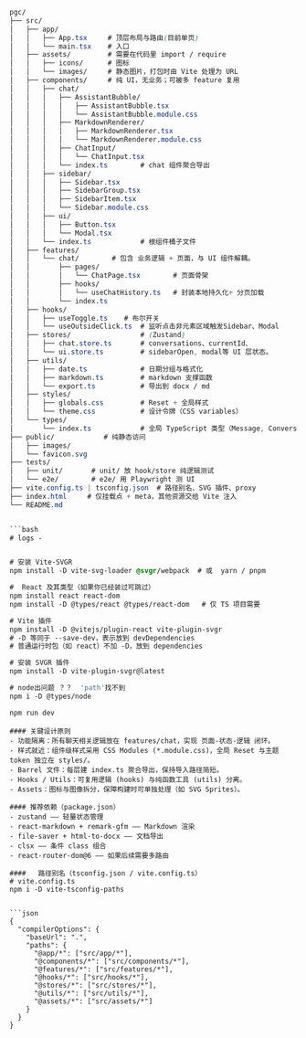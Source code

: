 
```css
pgc/
├── src/
│   ├── app/
│   │   ├── App.tsx     # 顶层布局与路由(目前单页)
│   │   └── main.tsx    # 入口
│   ├── assets/         # 需要在代码里 import / require
│   │   ├── icons/      # 图标
│   │   └── images/     # 静态图片，打包时由 Vite 处理为 URL
│   ├── components/     # 纯 UI，无业务；可被多 feature 复用
│   │   ├── chat/
│   │   │   ├── AssistantBubble/
│   │   │   │   ├── AssistantBubble.tsx
│   │   │   │   └── AssistantBubble.module.css
│   │   │   ├── MarkdownRenderer/
│   │   │   │   ├── MarkdownRenderer.tsx
│   │   │   │   └── MarkdownRenderer.module.css
│   │   │   ├── ChatInput/
│   │   │   │   └── ChatInput.tsx
│   │   │   └── index.ts        # chat 组件聚合导出
│   │   ├── sidebar/
│   │   │   ├── Sidebar.tsx
│   │   │   ├── SidebarGroup.tsx
│   │   │   ├── SidebarItem.tsx
│   │   │   └── Sidebar.module.css
│   │   ├── ui/
│   │   │   ├── Button.tsx
│   │   │   └── Modal.tsx
│   │   └── index.ts            # 根组件桶⼦⽂件
│   ├── features/
│   │   └── chat/        # 包含 业务逻辑 + 页面，与 UI 组件解耦。
│   │       ├── pages/
│   │       │   └── ChatPage.tsx        # 页面骨架
│   │       ├── hooks/
│   │       │   └── useChatHistory.ts   # 封装本地持久化+ 分页加载
│   │       └── index.ts                
│   ├── hooks/
│   │   ├── useToggle.ts    # 布尔开关
│   │   └── useOutsideClick.ts  # 监听点击非元素区域触发Sidebar、Modal
│   ├── stores/                 # (Zustand)
│   │   ├── chat.store.ts       # conversations、currentId、
│   │   └── ui.store.ts         # sidebarOpen, modal等 UI 层状态。
│   ├── utils/
│   │   ├── date.ts             # ⽇期分组与格式化  
│   │   ├── markdown.ts         # markdown ⽀撑函数 
│   │   └── export.ts           # 导出到 docx / md   
│   ├── styles/
│   │   ├── globals.css         # Reset + 全局样式 
│   │   └── theme.css           # 设计令牌（CSS variables） 
│   └── types/
│       └── index.ts            # 全局 TypeScript 类型（Message, Conversation 等）统一出口
├── public/            # 纯静态访问
│   ├── images/
│   └── favicon.svg
├── tests/
│   ├── unit/       # unit/ 放 hook/store 纯逻辑测试
│   └── e2e/        # e2e/ 用 Playwright 测 UI
├── vite.config.ts | tsconfig.json  # 路径别名、SVG 插件、proxy
├── index.html     # 仅挂载点 + meta，其他资源交给 Vite 注入
└── README.md


```bash
# logs -


# 安装 Vite-SVGR
npm install -D vite-svg-loader @svgr/webpack  # 或  yarn / pnpm

#  React 及其类型（如果你已经装过可跳过）
npm install react react-dom
npm install -D @types/react @types/react-dom   # 仅 TS 项目需要

# Vite 插件
npm install -D @vitejs/plugin-react vite-plugin-svgr
# -D 等同于 --save-dev，表示放到 devDependencies
# 普通运行时包（如 react）不加 -D，放到 dependencies

# 安装 SVGR 插件
npm install -D vite-plugin-svgr@latest

# node出问题 ？？  'path'找不到
npm i -D @types/node

npm run dev

```



```
#### 关键设计原则
- 功能隔离：所有聊天相关逻辑放在 features/chat，实现 页面‑状态‑逻辑 闭环。
- 样式就近：组件级样式采⽤ CSS Modules (*.module.css)，全局 Reset 与主题 token 独⽴在 styles/。
- Barrel 文件：每层建 index.ts 聚合导出，保持导⼊路径简短。
- Hooks / Utils：可复⽤逻辑 (hooks) 与纯函数⼯具 (utils) 分离。
- Assets：图标与图像拆分，保障构建时可单独处理（如 SVG Sprites）。

#### 推荐依赖（package.json）
- zustand —— 轻量状态管理
- react-markdown + remark-gfm —— Markdown 渲染
- file-saver + html-to-docx —— ⽂档导出
- clsx —— 条件 class 组合
- react-router-dom@6 —— 如果后续需要多路由

####   路径别名（tsconfig.json / vite.config.ts）
# vite.config.ts
npm i -D vite-tsconfig-paths


```json
{
  "compilerOptions": {
    "baseUrl": ".",
    "paths": {
      "@app/*": ["src/app/*"],
      "@components/*": ["src/components/*"],
      "@features/*": ["src/features/*"],
      "@hooks/*": ["src/hooks/*"],
      "@stores/*": ["src/stores/*"],
      "@utils/*": ["src/utils/*"],
      "@assets/*": ["src/assets/*"]
    }
  }
}
```



